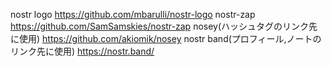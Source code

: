 nostr logo https://github.com/mbarulli/nostr-logo
nostr-zap https://github.com/SamSamskies/nostr-zap
nosey(ハッシュタグのリンク先に使用) https://github.com/akiomik/nosey
nostr band(プロフィール,ノートのリンク先に使用) https://nostr.band/
